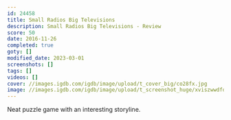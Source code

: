 ```yaml
---
id: 24458
title: Small Radios Big Televisions
description: Small Radios Big Televisions - Review
score: 50
date: 2016-11-26
completed: true
goty: []
modified_date: 2023-03-01
screenshots: []
tags: []
videos: []
cover: //images.igdb.com/igdb/image/upload/t_cover_big/co28fx.jpg
image: //images.igdb.com/igdb/image/upload/t_screenshot_huge/xviszwwdfdmubpveirdf.jpg
---
```

Neat puzzle game with an interesting storyline.